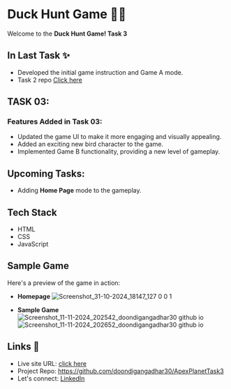 # Duck Hunt Game 🎯🦆
Welcome to the **Duck Hunt Game! Task 3**

## In Last Task ✨
- Developed the initial game instruction and Game A mode.
- Task 2 repo [Click here](https://github.com/doondigangadhar30/ApexPlanetTask2)

## TASK 03:
### Features Added in Task 03:

- Updated the game UI to make it more engaging and visually appealing.
- Added an exciting new bird character to the game.
- Implemented Game B functionality, providing a new level of gameplay.

## Upcoming Tasks:
- Adding **Home Page** mode to the gameplay.

## Tech Stack
- HTML
- CSS
- JavaScript

## Sample Game
Here's a preview of the game in action:

- **Homepage**
![Screenshot_31-10-2024_18147_127 0 0 1](https://github.com/user-attachments/assets/3975cd6c-9870-4755-ae7b-9a7fb9f9b497)

- **Sample Game**
  ![Screenshot_11-11-2024_202542_doondigangadhar30 github io](https://github.com/user-attachments/assets/3b9beb4a-81f4-46eb-9b9c-d489f52ab220)
  ![Screenshot_11-11-2024_202652_doondigangadhar30 github io](https://github.com/user-attachments/assets/536b267e-eb3c-4e07-bffc-7828dd24e367)



## Links 📌

- Live site URL:  [click here](https://doondigangadhar30.github.io/ApexPlanetTask3/)
- Project Repo: https://github.com/doondigangadhar30/ApexPlanetTask3
- Let's connect: [LinkedIn](https://www.linkedin.com/in/doondi/) 
